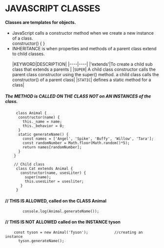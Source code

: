 # JAVASCRIPT CLASSES


#### Classes are templates for objects.<br>
- JavaScript calls a constructor method when we create a new instance of a class.<br>
         constructor() {                }
- INHERITANCE is when properties and methods of a parent class extend to child classes.<br>
  <br>
  |KEYWORD|DESCRIPTION|
  |----|----|
  |'extends'|To create a child sub class that extends a parents |
  |`SUPER`| A child class constructor calls the parent class constructor using the super() method. a child class calls the constructor() of a parent class|
  |`STATIC`| defines a static method for a class|

##### The METHOD is CALLED ON THE CLASS NOT on AN INSTANCES of the class.<br>

         class Animal {
          constructor(name) {
            this._name = name;
            this._behavior = 0;
          } 
          static generateName() {
            const names = ['Angel', 'Spike', 'Buffy', 'Willow', 'Tara'];
            const randomNumber = Math.floor(Math.random()*5);
            return names[randomNumber];
          }
        }
        
        // Child class
         class Cat extends Animal {
           constructor(name, usesLiter) {
             super(name);
             this.usesLiter = usesliter;
           }
         }
  
  #### // THIS IS ALLOWED, called on the CLASS Animal

            console.log(Animal.generateName());
  
  ####  // THIS IS NOT ALLOWED called on the INSTANCE tyson
  
        const tyson = new Animal('Tyson');            //creating an instance
          tyson.generateName();
  


